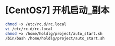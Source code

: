# [CentOS7] 开机启动\_副本

```bash
chmod +x /etc/rc.d/rc.local
vi /etc/rc.d/rc.local
chmod +x /home/holdlg/project/auto_start.sh
/bin/bash /home/holdlg/project/auto_start.sh
```
